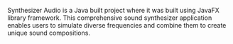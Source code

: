 Synthesizer Audio is a Java built project where it was built using JavaFX library framework. This comprehensive sound synthesizer application enables users to simulate diverse frequencies and combine them to create unique sound compositions.
